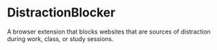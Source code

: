 # DistractionBlocker
A browser extension that blocks websites that are sources of distraction during work, class, or study sessions.
